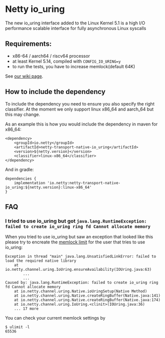 # Netty io_uring

The new io_uring interface added to the Linux Kernel 5.1 is a high I/O performance scalable interface for fully asynchronous Linux syscalls

## Requirements:

- x86-64 / aarch64 / riscv64 processor
- at least Kernel 5.14, compiled with `CONFIG_IO_URING=y`
- to run the tests, you have to increase memlock(default 64K)


See [our wiki page](https://netty.io/wiki/native-transports.html).

## How to include the dependency

To include the dependency you need to ensure you also specify the right classifier. At the moment we only support linux
 x86_64 and aarch_64 but this may change. 
 
As an example this is how you would include the dependency in maven for x86_64:
```
<dependency>
    <groupId>io.netty</groupId>
    <artifactId>netty-transport-native-io_uring</artifactId>
    <version>${netty.version}</version>
    <classifier>linux-x86_64</classifier>
</dependency>
```

And in gradle:
```
dependencies {
    implementation 'io.netty:netty-transport-native-io_uring:${netty.version}:linux-x86_64'
}
```

## FAQ

### I tried to use io_uring but got `java.lang.RuntimeException: failed to create io_uring ring fd Cannot allocate memory`

When you tried to use io_uring but saw an exception that looked like this please try to encreate the [memlock limit](https://access.redhat.com/solutions/61334) for the user that tries to use io_uring:


```
Exception in thread "main" java.lang.UnsatisfiedLinkError: failed to load the required native library
	at io.netty.channel.uring.IoUring.ensureAvailability(IOUring.java:63)
        ...
        ...
Caused by: java.lang.RuntimeException: failed to create io_uring ring fd Cannot allocate memory
	at io.netty.channel.uring.Native.ioUringSetup(Native Method)
	at io.netty.channel.uring.Native.createRingBuffer(Native.java:141)
	at io.netty.channel.uring.Native.createRingBuffer(Native.java:174)
	at io.netty.channel.uring.IoUring.<clinit>(IOUring.java:36)
	... 17 more
```


You can check your current memlock settings by

```
$ ulimit -l
65536
```

